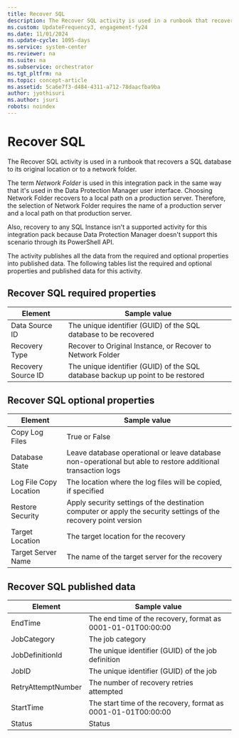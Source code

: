```yaml
---
title: Recover SQL
description: The Recover SQL activity is used in a runbook that recovers a SQL database to its original location or to a network folder.
ms.custom: UpdateFrequency3, engagement-fy24
ms.date: 11/01/2024
ms.update-cycle: 1095-days
ms.service: system-center
ms.reviewer: na
ms.suite: na
ms.subservice: orchestrator
ms.tgt_pltfrm: na
ms.topic: concept-article
ms.assetid: 5ca6e7f3-d484-4311-a712-78daacfba9ba
author: jyothisuri
ms.author: jsuri
robots: noindex
---
```

# Recover SQL

The Recover SQL activity is used in a runbook that recovers a SQL database to its original location or to a network folder.

The term *Network Folder* is used in this integration pack in the same way that it's used in the Data Protection Manager user interface. Choosing Network Folder recovers to a local path on a production server. Therefore, the selection of Network Folder requires the name of a production server and a local path on that production server.

Also, recovery to any SQL Instance isn't a supported activity for this integration pack because Data Protection Manager doesn't support this scenario through its PowerShell API.

The activity publishes all the data from the required and optional properties into published data. The following tables list the required and optional properties and published data for this activity.

## Recover SQL required properties

| Element   | Sample value   |
|--------------------|------------------------------------------------------------------------------------|
| Data Source ID   | The unique identifier (GUID) of the SQL database to be recovered   |
| Recovery Type   | Recover to Original Instance, or Recover to Network Folder   |
| Recovery Source ID | The unique identifier (GUID) of the SQL database backup up point to be restored |

## Recover SQL optional properties

| Element   | Sample value   |
|--------------------|------------------------------------------------------------------------------------|
| Copy Log Files   | True or False   |
| Database State   | Leave database operational or leave database non-operational but able to restore additional transaction logs   |
| Log File Copy Location | The location where the log files will be copied, if specified   |
| Restore Security   | Apply security settings of the destination computer or apply the security settings of the recovery point version |
| Target Location   | The target location for the recovery   |
| Target Server Name   | The name of the target server for the recovery   |

## Recover SQL published data

| Element   | Sample value   |
|--------------------|------------------------------------------------------------------------------------|
| EndTime   | The end time of the recovery, format as 0001-01-01T00:00:00   |
| JobCategory   | The job category   |
| JobDefinitionId   | The unique identifier (GUID) of the job definition   |
| JobID   | The unique identifier (GUID) of the job   |
| RetryAttemptNumber | The number of recovery retries attempted   |
| StartTime   | The start time of the recovery, format as 0001-01-01T00:00:00 |
| Status   | Status   |
